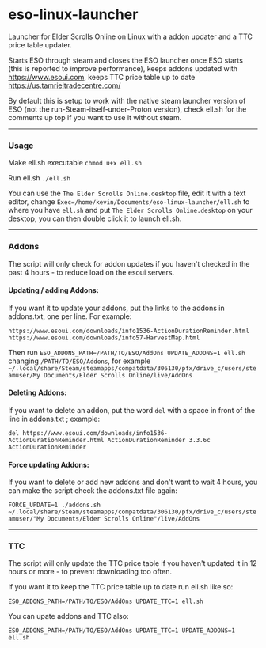 # eso-linux-launcher
Launcher for Elder Scrolls Online on Linux with a addon updater and a TTC price table updater.

Starts ESO through steam and closes the ESO launcher once ESO starts (this is reported to improve performance), keeps addons updated with https://www.esoui.com, keeps TTC price table up to date https://us.tamrieltradecentre.com/

By default this is setup to work with the native steam launcher version of ESO (not the run-Steam-itself-under-Proton version), check ell.sh for the comments up top if you want to use it without steam.

---

### Usage

Make ell.sh executable `chmod u+x ell.sh`

Run ell.sh `./ell.sh`

You can use the `The Elder Scrolls Online.desktop` file, edit it with a text editor, change `Exec=/home/kevin/Documents/eso-linux-launcher/ell.sh` to where you have `ell.sh` and put `The Elder Scrolls Online.desktop` on your desktop, you can then double click it to launch ell.sh.

---

### Addons

The script will only check for addon updates if you haven't checked in the past 4 hours - to reduce load on the esoui servers.

#### Updating / adding Addons:

If you want it to update your addons, put the links to the addons in addons.txt,
one per line. For example:

`https://www.esoui.com/downloads/info1536-ActionDurationReminder.html`  
`https://www.esoui.com/downloads/info57-HarvestMap.html`


Then run `ESO_ADDONS_PATH=/PATH/TO/ESO/AddOns UPDATE_ADDONS=1 ell.sh` changing `/PATH/TO/ESO/Addons`, for example `~/.local/share/Steam/steamapps/compatdata/306130/pfx/drive_c/users/steamuser/My Documents/Elder Scrolls Online/live/AddOns`


#### Deleting Addons:

If you want to delete an addon, put the word `del` with a space in front of the line in addons.txt ; example:

`del https://www.esoui.com/downloads/info1536-ActionDurationReminder.html ActionDurationReminder 3.3.6c ActionDurationReminder`

#### Force updating Addons:

If you want to delete or add new addons and don't want to wait 4 hours, you can make the script check the addons.txt file again:

`FORCE_UPDATE=1 ./addons.sh ~/.local/share/Steam/steamapps/compatdata/306130/pfx/drive_c/users/steamuser/"My Documents/Elder Scrolls Online"/live/AddOns`

---

### TTC

The script will only update the TTC price table if you haven't updated it in 12 hours or more - to prevent downloading too often.

If you want it to keep the TTC price table up to date run ell.sh like so:

`ESO_ADDONS_PATH=/PATH/TO/ESO/AddOns UPDATE_TTC=1 ell.sh`

You can upate addons and TTC also:

`ESO_ADDONS_PATH=/PATH/TO/ESO/AddOns UPDATE_TTC=1 UPDATE_ADDONS=1 ell.sh`


